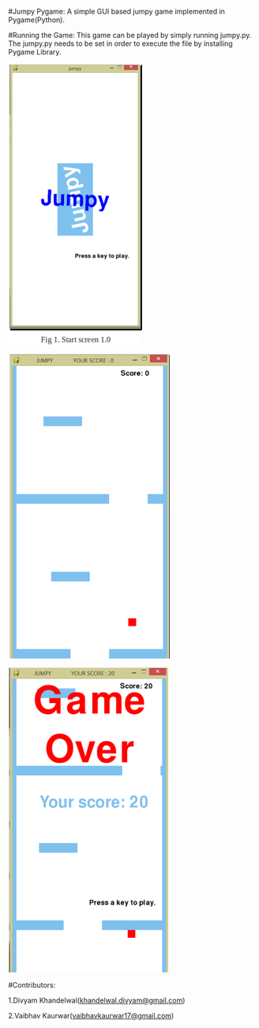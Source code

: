 #Jumpy Pygame:
A simple GUI based jumpy game implemented in Pygame(Python). 

#Running the Game:
This game can be played by simply running jumpy.py. The jumpy.py needs to be set in order to execute the file by installing Pygame Library. 

![alt tag](https://raw.githubusercontent.com/divyam8/JumpyPygame/master/Screenshots/startscreen.png)
           
![alt tag](https://raw.githubusercontent.com/divyam8/JumpyPygame/master/Screenshots/gameplay.png)
           
![alt tag](https://raw.githubusercontent.com/divyam8/JumpyPygame/master/Screenshots/gameover.png)

#Contributors:

1.Divyam Khandelwal(khandelwal.divyam@gmail.com)

2.Vaibhav Kaurwar(vaibhavkaurwar17@gmail.com)

